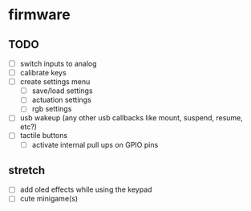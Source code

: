 # firmware

## TODO

- [ ] switch inputs to analog
- [ ] calibrate keys
- [ ] create settings menu
  - [ ] save/load settings
  - [ ] actuation settings
  - [ ] rgb settings
- [ ] usb wakeup (any other usb callbacks like mount, suspend, resume, etc?)
- [ ] tactile buttons
  - [ ] activate internal pull ups on GPIO pins

## stretch

- [ ] add oled effects while using the keypad
- [ ] cute minigame(s)
